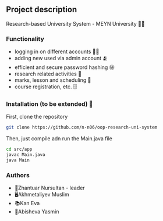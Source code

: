 ## Project description
Research-based University System - MEYN University 🧑‍🔬

### Functionality
- logging in on different accounts 👨‍💻
- adding new used via admin account 🫂
- efficient and secure password hashing ㊙️
- research related activities 🔬
- marks, lesson and scheduling 💯
- course registration, etc. 🗄️

### Installation (to be extended) 🚀
First, clone the repository
```bash
git clone https://github.com/n-n06/oop-research-uni-system
```

Then, just compile adn run the Main.java file
```bash
cd src/app
javac Main.java
java Main
```


### Authors
- 🔬Zhantuar Nursultan - leader
- 🖥Akhmetaliyev Muslim
- 📚Kan Eva
- 👔Abisheva Yasmin
